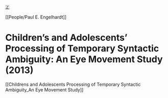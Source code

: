 [🇿](zotero://select/library/items/BWPF78QK)

[[People/Paul E. Engelhardt]] 
# Children’s and Adolescents’ Processing of Temporary Syntactic Ambiguity: An Eye Movement Study (2013)

[[Childrens and Adolescents Processing of Temporary Syntactic Ambiguity_An Eye Movement Study]]
